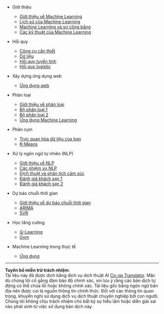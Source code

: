 <!--
CO_OP_TRANSLATOR_METADATA:
{
  "original_hash": "68dd06c685f6ce840e0acfa313352e7c",
  "translation_date": "2025-09-05T19:20:06+00:00",
  "source_file": "docs/_sidebar.md",
  "language_code": "vi"
}
-->
- Giới thiệu
  - [Giới thiệu về Machine Learning](../1-Introduction/1-intro-to-ML/README.md)
  - [Lịch sử của Machine Learning](../1-Introduction/2-history-of-ML/README.md)
  - [Machine Learning và sự công bằng](../1-Introduction/3-fairness/README.md)
  - [Các kỹ thuật của Machine Learning](../1-Introduction/4-techniques-of-ML/README.md)

- Hồi quy
  - [Công cụ cần thiết](../2-Regression/1-Tools/README.md)
  - [Dữ liệu](../2-Regression/2-Data/README.md)
  - [Hồi quy tuyến tính](../2-Regression/3-Linear/README.md)
  - [Hồi quy logistic](../2-Regression/4-Logistic/README.md)

- Xây dựng ứng dụng web
  - [Ứng dụng web](../3-Web-App/1-Web-App/README.md)

- Phân loại
  - [Giới thiệu về phân loại](../4-Classification/1-Introduction/README.md)
  - [Bộ phân loại 1](../4-Classification/2-Classifiers-1/README.md)
  - [Bộ phân loại 2](../4-Classification/3-Classifiers-2/README.md)
  - [Ứng dụng Machine Learning](../4-Classification/4-Applied/README.md)

- Phân cụm
  - [Trực quan hóa dữ liệu của bạn](../5-Clustering/1-Visualize/README.md)
  - [K-Means](../5-Clustering/2-K-Means/README.md)

- Xử lý ngôn ngữ tự nhiên (NLP)
  - [Giới thiệu về NLP](../6-NLP/1-Introduction-to-NLP/README.md)
  - [Các nhiệm vụ NLP](../6-NLP/2-Tasks/README.md)
  - [Dịch thuật và phân tích cảm xúc](../6-NLP/3-Translation-Sentiment/README.md)
  - [Đánh giá khách sạn 1](../6-NLP/4-Hotel-Reviews-1/README.md)
  - [Đánh giá khách sạn 2](../6-NLP/5-Hotel-Reviews-2/README.md)

- Dự báo chuỗi thời gian
  - [Giới thiệu về dự báo chuỗi thời gian](../7-TimeSeries/1-Introduction/README.md)
  - [ARIMA](../7-TimeSeries/2-ARIMA/README.md)
  - [SVR](../7-TimeSeries/3-SVR/README.md)

- Học tăng cường
  - [Q-Learning](../8-Reinforcement/1-QLearning/README.md)
  - [Gym](../8-Reinforcement/2-Gym/README.md)

- Machine Learning trong thực tế
  - [Ứng dụng](../9-Real-World/1-Applications/README.md)

---

**Tuyên bố miễn trừ trách nhiệm**:  
Tài liệu này đã được dịch bằng dịch vụ dịch thuật AI [Co-op Translator](https://github.com/Azure/co-op-translator). Mặc dù chúng tôi cố gắng đảm bảo độ chính xác, xin lưu ý rằng các bản dịch tự động có thể chứa lỗi hoặc không chính xác. Tài liệu gốc bằng ngôn ngữ bản địa nên được coi là nguồn thông tin chính thức. Đối với các thông tin quan trọng, khuyến nghị sử dụng dịch vụ dịch thuật chuyên nghiệp bởi con người. Chúng tôi không chịu trách nhiệm cho bất kỳ sự hiểu lầm hoặc diễn giải sai nào phát sinh từ việc sử dụng bản dịch này.